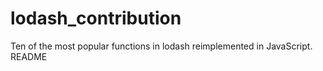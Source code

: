 # lodash_contribution
 Ten of the most popular functions in lodash reimplemented in JavaScript.
README

